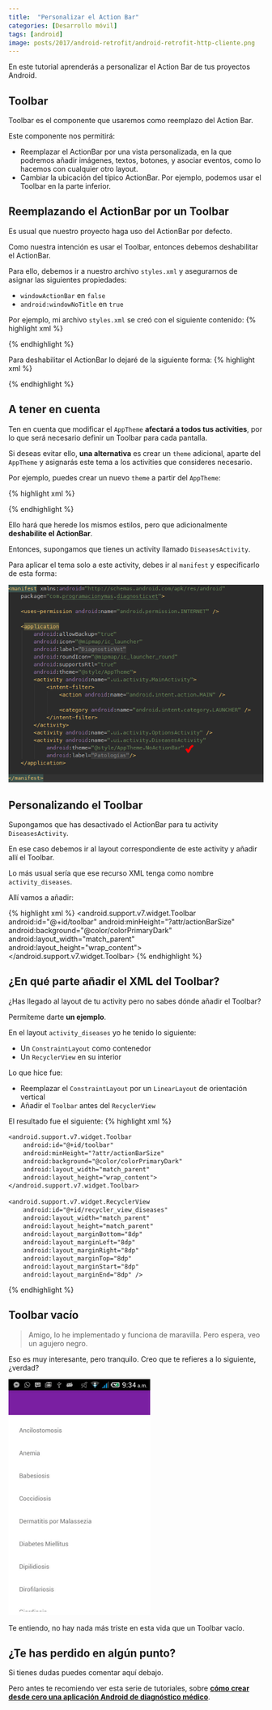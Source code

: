 ```yaml
---
title:  "Personalizar el Action Bar"
categories: [Desarrollo móvil]
tags: [android]
image: posts/2017/android-retrofit/android-retrofit-http-cliente.png
---
```


En este tutorial aprenderás a personalizar el Action Bar de tus proyectos Android.

Toolbar
---
Toolbar es el componente que usaremos como reemplazo del Action Bar.

Este componente nos permitirá:

- Reemplazar el ActionBar por una vista personalizada, en la que podremos añadir imágenes, textos, botones, y asociar eventos, como lo hacemos con cualquier otro layout.
- Cambiar la ubicación del típico ActionBar. Por ejemplo, podemos usar el Toolbar en la parte inferior.

Reemplazando el ActionBar por un Toolbar
---

Es usual que nuestro proyecto haga uso del ActionBar por defecto.

Como nuestra intención es usar el Toolbar, entonces debemos deshabilitar el ActionBar.

Para ello, debemos ir a nuestro archivo ```styles.xml``` y asegurarnos de asignar las siguientes propiedades:

- ```windowActionBar``` en ```false```
- ```android:windowNoTitle``` en ```true```

Por ejemplo, mi archivo ```styles.xml``` se creó con el siguiente contenido:
{% highlight xml %}
<!-- Base application theme. -->
<style name="AppTheme" parent="Theme.AppCompat.Light.DarkActionBar">
    <!-- Customize your theme here. -->
    <item name="colorPrimary">@color/colorPrimary</item>
    <item name="colorPrimaryDark">@color/colorPrimaryDark</item>
    <item name="colorAccent">@color/colorAccent</item>
</style>
{% endhighlight %}

Para deshabilitar el ActionBar lo dejaré de la siguiente forma:
{% highlight xml %}
<style name="AppTheme" parent="Theme.AppCompat.Light.DarkActionBar">
    <item name="colorPrimary">@color/colorPrimary</item>
    <item name="colorPrimaryDark">@color/colorPrimaryDark</item>
    <item name="colorAccent">@color/colorAccent</item>

    <item name="windowNoTitle">true</item>
    <item name="windowActionBar">false</item>
</style>
{% endhighlight %}

A tener en cuenta
---

Ten en cuenta que modificar el ```AppTheme``` **afectará a todos tus activities**, por lo que será necesario definir un Toolbar para cada pantalla.

Si deseas evitar ello, **una alternativa** es crear un ```theme``` adicional, aparte del ```AppTheme``` y asignarás este tema a los activities que consideres necesario.

Por ejemplo, puedes crear un nuevo ```theme``` a partir del ```AppTheme```:

{% highlight xml %}
<style name="AppTheme.NoActionBar" parent="AppTheme">
    <item name="windowNoTitle">true</item>
    <item name="windowActionBar">false</item>
</style>
{% endhighlight %}

Ello hará que herede los mismos estilos, pero que adicionalmente **deshabilite el ActionBar**.

Entonces, supongamos que tienes un activity llamado ```DiseasesActivity```.

Para aplicar el tema solo a este activity, debes ir al ```manifest``` y especificarlo de esta forma:

![Aplicar tema a un Activity](/images/posts/2017/toolbar/deshabilitar-actionbar-theme.png)

Personalizando el Toolbar
---
Supongamos que has desactivado el ActionBar para tu activity ```DiseasesActivity```.

En ese caso debemos ir al layout correspondiente de este activity y añadir allí el Toolbar.

Lo más usual sería que ese recurso XML tenga como nombre ```activity_diseases```.

Allí vamos a añadir:

{% highlight xml %}
<android.support.v7.widget.Toolbar
    android:id="@+id/toolbar"
    android:minHeight="?attr/actionBarSize"
    android:background="@color/colorPrimaryDark"
    android:layout_width="match_parent"
    android:layout_height="wrap_content">
</android.support.v7.widget.Toolbar>
{% endhighlight %}

¿En qué parte añadir el XML del Toolbar?
---
¿Has llegado al layout de tu activity pero no sabes dónde añadir el Toolbar?

Permíteme darte **un ejemplo**.

En el layout ```activity_diseases``` yo he tenido lo siguiente:

- Un ```ConstraintLayout``` como contenedor
- Un ```RecyclerView``` en su interior

Lo que hice fue:

- Reemplazar el ```ConstraintLayout``` por un ```LinearLayout``` de orientación vertical
- Añadir el ```Toolbar``` antes del ```RecyclerView```

El resultado fue el siguiente:
{% highlight xml %}
<?xml version="1.0" encoding="utf-8"?>
<LinearLayout xmlns:android="http://schemas.android.com/apk/res/android"
    xmlns:tools="http://schemas.android.com/tools"
    android:layout_width="match_parent"
    android:layout_height="match_parent"
    android:orientation="vertical"
    android:background="#fff"
    tools:context="com.programacionymas.diagnosticvet.ui.activity.MainActivity">

    <android.support.v7.widget.Toolbar
        android:id="@+id/toolbar"
        android:minHeight="?attr/actionBarSize"
        android:background="@color/colorPrimaryDark"
        android:layout_width="match_parent"
        android:layout_height="wrap_content">
    </android.support.v7.widget.Toolbar>

    <android.support.v7.widget.RecyclerView
        android:id="@+id/recycler_view_diseases"
        android:layout_width="match_parent"
        android:layout_height="match_parent"
        android:layout_marginBottom="8dp"
        android:layout_marginLeft="8dp"
        android:layout_marginRight="8dp"
        android:layout_marginTop="8dp"
        android:layout_marginStart="8dp"
        android:layout_marginEnd="8dp" />
</LinearLayout>
{% endhighlight %}

Toolbar vacío
---

> Amigo, lo he implementado y funciona de maravilla. Pero espera, veo un agujero negro.

Eso es muy interesante, pero tranquilo. Creo que te refieres a lo siguiente, ¿verdad?

<div class="text-center">
    <img src="/images/posts/2017/toolbar/toolbar-vacio.jpg" alt="Toolbar vacío" title="Toolbar vacío" width="280">
</div>

Te entiendo, no hay nada más triste en esta vida que un Toolbar vacío.


¿Te has perdido en algún punto?
---

Si tienes dudas puedes comentar aquí debajo.

Pero antes te recomiendo ver esta serie de tutoriales, sobre [**cómo crear desde cero una aplicación Android de diagnóstico médico**][diagnostic-vet-serie].

[diagnostic-vet-serie]: https://www.youtube.com/watch?v=RpWzd0-_47o
